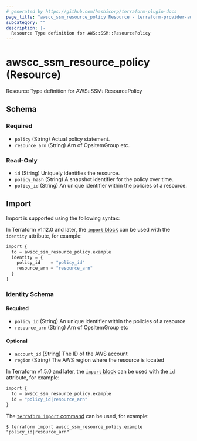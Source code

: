 ```yaml
---
# generated by https://github.com/hashicorp/terraform-plugin-docs
page_title: "awscc_ssm_resource_policy Resource - terraform-provider-awscc"
subcategory: ""
description: |-
  Resource Type definition for AWS::SSM::ResourcePolicy
---
```


# awscc_ssm_resource_policy (Resource)

Resource Type definition for AWS::SSM::ResourcePolicy



<!-- schema generated by tfplugindocs -->
## Schema

### Required

- `policy` (String) Actual policy statement.
- `resource_arn` (String) Arn of OpsItemGroup etc.

### Read-Only

- `id` (String) Uniquely identifies the resource.
- `policy_hash` (String) A snapshot identifier for the policy over time.
- `policy_id` (String) An unique identifier within the policies of a resource.

## Import

Import is supported using the following syntax:

In Terraform v1.12.0 and later, the [`import` block](https://developer.hashicorp.com/terraform/language/import) can be used with the `identity` attribute, for example:

```terraform
import {
  to = awscc_ssm_resource_policy.example
  identity = {
    policy_id    = "policy_id"
    resource_arn = "resource_arn"
  }
}
```

<!-- schema generated by tfplugindocs -->
### Identity Schema

#### Required

- `policy_id` (String) An unique identifier within the policies of a resource
- `resource_arn` (String) Arn of OpsItemGroup etc

#### Optional

- `account_id` (String) The ID of the AWS account
- `region` (String) The AWS region where the resource is located

In Terraform v1.5.0 and later, the [`import` block](https://developer.hashicorp.com/terraform/language/import) can be used with the `id` attribute, for example:

```terraform
import {
  to = awscc_ssm_resource_policy.example
  id = "policy_id|resource_arn"
}
```

The [`terraform import` command](https://developer.hashicorp.com/terraform/cli/commands/import) can be used, for example:

```shell
$ terraform import awscc_ssm_resource_policy.example "policy_id|resource_arn"
```
